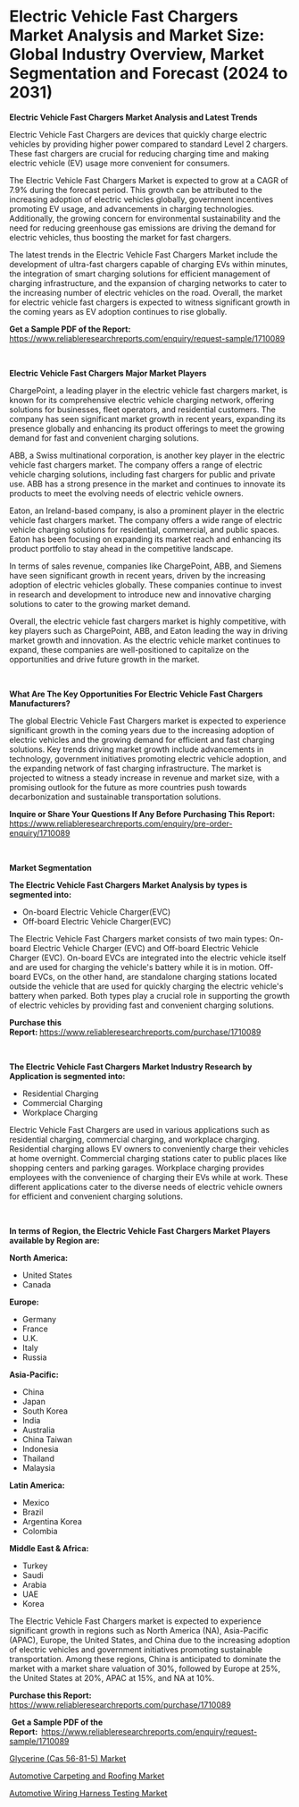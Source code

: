 <p><h1>Electric Vehicle Fast Chargers Market Analysis and Market Size: Global Industry Overview, Market Segmentation and Forecast (2024 to 2031)</h1></p><p><strong>Electric Vehicle Fast Chargers Market Analysis and Latest Trends</strong></p>
<p><p>Electric Vehicle Fast Chargers are devices that quickly charge electric vehicles by providing higher power compared to standard Level 2 chargers. These fast chargers are crucial for reducing charging time and making electric vehicle (EV) usage more convenient for consumers.</p><p>The Electric Vehicle Fast Chargers Market is expected to grow at a CAGR of 7.9% during the forecast period. This growth can be attributed to the increasing adoption of electric vehicles globally, government incentives promoting EV usage, and advancements in charging technologies. Additionally, the growing concern for environmental sustainability and the need for reducing greenhouse gas emissions are driving the demand for electric vehicles, thus boosting the market for fast chargers.</p><p>The latest trends in the Electric Vehicle Fast Chargers Market include the development of ultra-fast chargers capable of charging EVs within minutes, the integration of smart charging solutions for efficient management of charging infrastructure, and the expansion of charging networks to cater to the increasing number of electric vehicles on the road. Overall, the market for electric vehicle fast chargers is expected to witness significant growth in the coming years as EV adoption continues to rise globally.</p></p>
<p><strong>Get a Sample PDF of the Report:&nbsp;</strong> <a href="https://www.reliableresearchreports.com/enquiry/request-sample/1710089">https://www.reliableresearchreports.com/enquiry/request-sample/1710089</a></p>
<p>&nbsp;</p>
<p><strong>Electric Vehicle Fast Chargers Major Market Players</strong></p>
<p><p>ChargePoint, a leading player in the electric vehicle fast chargers market, is known for its comprehensive electric vehicle charging network, offering solutions for businesses, fleet operators, and residential customers. The company has seen significant market growth in recent years, expanding its presence globally and enhancing its product offerings to meet the growing demand for fast and convenient charging solutions.</p><p>ABB, a Swiss multinational corporation, is another key player in the electric vehicle fast chargers market. The company offers a range of electric vehicle charging solutions, including fast chargers for public and private use. ABB has a strong presence in the market and continues to innovate its products to meet the evolving needs of electric vehicle owners.</p><p>Eaton, an Ireland-based company, is also a prominent player in the electric vehicle fast chargers market. The company offers a wide range of electric vehicle charging solutions for residential, commercial, and public spaces. Eaton has been focusing on expanding its market reach and enhancing its product portfolio to stay ahead in the competitive landscape.</p><p>In terms of sales revenue, companies like ChargePoint, ABB, and Siemens have seen significant growth in recent years, driven by the increasing adoption of electric vehicles globally. These companies continue to invest in research and development to introduce new and innovative charging solutions to cater to the growing market demand.</p><p>Overall, the electric vehicle fast chargers market is highly competitive, with key players such as ChargePoint, ABB, and Eaton leading the way in driving market growth and innovation. As the electric vehicle market continues to expand, these companies are well-positioned to capitalize on the opportunities and drive future growth in the market.</p></p>
<p>&nbsp;</p>
<p><strong>What Are The Key Opportunities For Electric Vehicle Fast Chargers Manufacturers?</strong></p>
<p><p>The global Electric Vehicle Fast Chargers market is expected to experience significant growth in the coming years due to the increasing adoption of electric vehicles and the growing demand for efficient and fast charging solutions. Key trends driving market growth include advancements in technology, government initiatives promoting electric vehicle adoption, and the expanding network of fast charging infrastructure. The market is projected to witness a steady increase in revenue and market size, with a promising outlook for the future as more countries push towards decarbonization and sustainable transportation solutions.</p></p>
<p><strong>Inquire or Share Your Questions If Any Before Purchasing This Report:</strong> <a href="https://www.reliableresearchreports.com/enquiry/pre-order-enquiry/1710089">https://www.reliableresearchreports.com/enquiry/pre-order-enquiry/1710089</a></p>
<p>&nbsp;</p>
<p><strong>Market Segmentation</strong></p>
<p><strong>The Electric Vehicle Fast Chargers Market Analysis by types is segmented into:</strong></p>
<p><ul><li>On-board Electric Vehicle Charger(EVC)</li><li>Off-board Electric Vehicle Charger(EVC)</li></ul></p>
<p><p>The Electric Vehicle Fast Chargers market consists of two main types: On-board Electric Vehicle Charger (EVC) and Off-board Electric Vehicle Charger (EVC). On-board EVCs are integrated into the electric vehicle itself and are used for charging the vehicle's battery while it is in motion. Off-board EVCs, on the other hand, are standalone charging stations located outside the vehicle that are used for quickly charging the electric vehicle's battery when parked. Both types play a crucial role in supporting the growth of electric vehicles by providing fast and convenient charging solutions.</p></p>
<p><strong>Purchase this Report:&nbsp;</strong><a href="https://www.reliableresearchreports.com/purchase/1710089">https://www.reliableresearchreports.com/purchase/1710089</a></p>
<p>&nbsp;</p>
<p><strong>The Electric Vehicle Fast Chargers Market Industry Research by Application is segmented into:</strong></p>
<p><ul><li>Residential Charging</li><li>Commercial Charging</li><li>Workplace Charging</li></ul></p>
<p><p>Electric Vehicle Fast Chargers are used in various applications such as residential charging, commercial charging, and workplace charging. Residential charging allows EV owners to conveniently charge their vehicles at home overnight. Commercial charging stations cater to public places like shopping centers and parking garages. Workplace charging provides employees with the convenience of charging their EVs while at work. These different applications cater to the diverse needs of electric vehicle owners for efficient and convenient charging solutions.</p></p>
<p>&nbsp;</p>
<p><strong>In terms of Region, the Electric Vehicle Fast Chargers Market Players available by Region are:</strong></p>
<p>
    <p> <strong> North America: </strong>
        <ul>
            <li>United States</li>
            <li>Canada</li>
        </ul>
        </p> 
    <p> <strong> Europe: </strong>
        <ul>
            <li>Germany</li>
            <li>France</li>
            <li>U.K.</li>
            <li>Italy</li>
            <li>Russia</li>
        </ul>
        </p> 
    <p> <strong> Asia-Pacific: </strong>
        <ul>
            <li>China</li>
            <li>Japan</li>
            <li>South Korea</li>
            <li>India</li>
            <li>Australia</li>
            <li>China Taiwan</li>
            <li>Indonesia</li>
            <li>Thailand</li>
            <li>Malaysia</li>
        </ul>
        </p> 
    <p> <strong> Latin America: </strong>
        <ul>
            <li>Mexico</li>
            <li>Brazil</li>
            <li>Argentina Korea</li>
            <li>Colombia</li>
        </ul>
        </p> 
    <p> <strong> Middle East & Africa: </strong>
        <ul>
            <li>Turkey</li>
            <li>Saudi</li>
            <li>Arabia</li>
            <li>UAE</li>
            <li>Korea</li>
        </ul>
    </p>
    </p>
<p><p>The Electric Vehicle Fast Chargers market is expected to experience significant growth in regions such as North America (NA), Asia-Pacific (APAC), Europe, the United States, and China due to the increasing adoption of electric vehicles and government initiatives promoting sustainable transportation. Among these regions, China is anticipated to dominate the market with a market share valuation of 30%, followed by Europe at 25%, the United States at 20%, APAC at 15%, and NA at 10%.</p></p>
<p><strong>Purchase this Report: </strong><a href="https://www.reliableresearchreports.com/purchase/1710089">https://www.reliableresearchreports.com/purchase/1710089</a></p>
<p>&nbsp;<strong>Get a Sample PDF of the Report:&nbsp;&nbsp;</strong><a href="https://www.reliableresearchreports.com/enquiry/request-sample/1710089">https://www.reliableresearchreports.com/enquiry/request-sample/1710089</a></p>
<p><strong></strong></p>
<p><p><a href="https://view.publitas.com/reportprime-1/glycerine-cas-56-81-5-market-with-the-goal-of-estimating-the-market-size-and-future-growth-potential-of-various-market-segments-based-on-component-applications-end-user-and-region/">Glycerine (Cas 56-81-5) Market</a></p><p><a href="https://view.publitas.com/reportprime-1/automotive-carpeting-and-roofing-market-size-reflecting-a-forecast-till-2030-market-by-type-by-application-and-by-geography/">Automotive Carpeting and Roofing Market</a></p><p><a href="https://view.publitas.com/reportprime-1/automotive-wiring-harness-testing-market-size-reflecting-a-forecast-till-2030-market-by-type-by-application-and-by-geography/">Automotive Wiring Harness Testing Market</a></p></p>